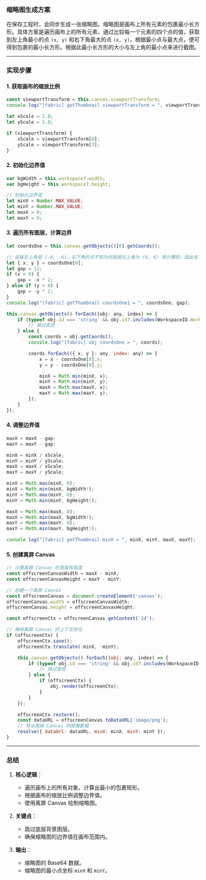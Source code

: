 ### **缩略图生成方案**

在保存工程时，会同步生成一张缩略图。缩略图是画布上所有元素的包裹最小长方形。具体方案是遍历画布上的所有元素，通过比较每一个元素的四个点的值，获取到左上角最小的点 `(x, y)` 和右下角最大的点 `(x, y)`，根据最小点与最大点，便可得到包裹的最小长方形。根据此最小长方形的大小与左上角的最小点来进行截图。

---

### **实现步骤**

#### **1. 获取画布的缩放比例**
```javascript
const viewportTransform = this.canvas.viewportTransform;
console.log("[fabric] getThumbnail viewportTransform = ", viewportTransform);

let xScale = 1.0;
let yScale = 1.0;

if (viewportTransform) {
    xScale = viewportTransform[0];
    yScale = viewportTransform[3];
}
```

#### **2. 初始化边界值**
```javascript
var bgWidth = this.workspace?.width;
var bgHeight = this.workspace?.height;

// 初始化边界值
let minX = Number.MAX_VALUE;
let minY = Number.MAX_VALUE;
let maxX = 0;
let maxY = 0;
```

#### **3. 遍历所有图层，计算边界**
```javascript
let coordsOne = this.canvas.getObjects()[0].getCoords();

// 底板左上角是 (-6, -6)，右下角的点不知为何是按左上角为 (6, 6) 来计算的，因此右下角的值整体大了 12
let { x, y } = coordsOne[0];
let gap = 12;
if (x < 0) {
    gap = -x * 2;
} else if (y < 0) {
    gap = -y * 2;
}
console.log("[fabric] getThumbnail coordsOne1 = ", coordsOne, gap);

this.canvas.getObjects().forEach((obj: any, index) => {
    if (typeof obj.id === 'string' && obj.id?.includes(WorkspaceID.WorkspaceCavas)) {
        // 跳过底层
    } else {
        const coords = obj.getCoords();
        console.log("[fabric] obj coordsOne = ", coords);

        coords.forEach(({ x, y }: any, index: any) => {
            x = x - coordsOne[0].x;
            y = y - coordsOne[0].y;

            minX = Math.min(minX, x);
            minY = Math.min(minY, y);
            maxX = Math.max(maxX, x);
            maxY = Math.max(maxY, y);
        });
    }
});
```

#### **4. 调整边界值**
```javascript
maxX = maxX - gap;
maxY = maxY - gap;

minX = minX / xScale;
minY = minY / yScale;
maxX = maxX / xScale;
maxY = maxY / yScale;

minX = Math.max(minX, 0);
minX = Math.min(minX, bgWidth!);
minY = Math.max(minY, 0);
minY = Math.min(minY, bgHeight!);

maxX = Math.max(maxX, 0);
maxX = Math.min(maxX, bgWidth!);
maxY = Math.max(maxY, 0);
maxY = Math.min(maxY, bgHeight!);

console.log("[fabric] getThumbnail minX = ", minX, minY, maxX, maxY);
```

#### **5. 创建离屏 Canvas**
```javascript
// 计算离屏 Canvas 的宽度和高度
const offscreenCanvasWidth = maxX - minX;
const offscreenCanvasHeight = maxY - minY;

// 创建一个离屏 Canvas
const offscreenCanvas = document.createElement('canvas');
offscreenCanvas.width = offscreenCanvasWidth;
offscreenCanvas.height = offscreenCanvasHeight;

const offscreenCtx = offscreenCanvas.getContext('2d');

// 确保离屏 Canvas 的上下文存在
if (offscreenCtx) {
    offscreenCtx.save();
    offscreenCtx.translate(-minX, -minY);

    this.canvas.getObjects().forEach((obj: any, index) => {
        if (typeof obj.id === 'string' && obj.id?.includes(WorkspaceID.WorkspaceCavas)) {
            // 跳过底层
        } else {
            if (offscreenCtx) {
                obj.render(offscreenCtx);
            }
        }
    });

    offscreenCtx.restore();
    const dataURL = offscreenCanvas.toDataURL('image/png');
    // 导出离屏 Canvas 的图像数据
    resolve({ dataUrl: dataURL, minX: minX, minY: minY });
}
```

---

### **总结**
1. **核心逻辑**：
   - 遍历画布上的所有对象，计算出最小的包裹矩形。
   - 根据画布的缩放比例调整边界值。
   - 使用离屏 Canvas 绘制缩略图。

2. **关键点**：
   - 跳过底层背景图层。
   - 确保缩略图的边界值在画布范围内。

3. **输出**：
   - 缩略图的 Base64 数据。
   - 缩略图的最小点坐标 `minX` 和 `minY`。
